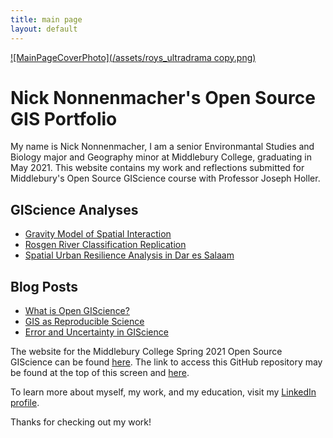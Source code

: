 ```yaml
---
title: main page
layout: default
---
```


[![MainPageCoverPhoto](/assets/roys_ultradrama copy.png)](https://www.linkedin.com/in/nicholas-nonnenmacher-82a33b1b5/)

# Nick Nonnenmacher's Open Source GIS Portfolio
My name is Nick Nonnenmacher, I am a senior Environmantal Studies and Biology major and Geography minor at Middlebury College, graduating in May 2021. This website contains my work and reflections submitted for Middlebury's Open Source GIScience course with Professor Joseph Holler. 

## GIScience Analyses

- [Gravity Model of Spatial Interaction](gravity/gravity.md)
- [Rosgen River Classification Replication](rosgenlab/rosgenreport.md)
- [Spatial Urban Resilience Analysis in Dar es Salaam](dar_spatial_analysis/dar_spatialreport.md)

## Blog Posts

- [What is Open GIScience?](blogs/opensource.md)
- [GIS as Reproducible Science](blogs/reproduciblescience.md)
- [Error and Uncertainty in GIScience](blogs/uncertainty.md)

The website for the Middlebury College Spring 2021 Open Source GIScience can be found [here](https://gis4dev.github.io).
The link to access this GitHub repository may be found at the top of this screen and [here](https://github.com/nicknonnen).

To learn more about myself, my work, and my education, visit my [LinkedIn profile](https://www.linkedin.com/in/nicholas-nonnenmacher-82a33b1b5/). 

Thanks for checking out my work!
